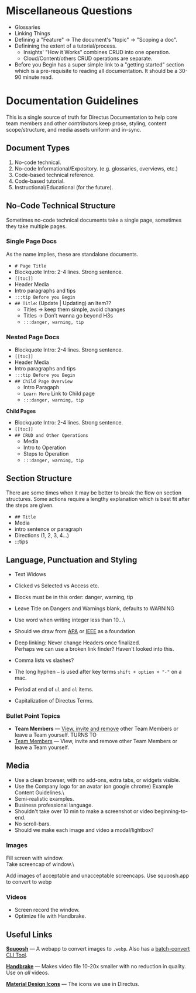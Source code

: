 # Miscellaneous Questions

- Glossaries
- Linking Things
- Defining a "Feature" -> The document's "topic" -> "Scoping a doc".
- Definining the extent of a tutorial/process.
  - Insights' "How it Works" combines CRUD into one operation.
  - Cloud/Content/others CRUD operations are separate.
- Before you Begin has a super simple link to a "getting started" section which is a pre-requisite to reading all
  documentation. It should be a 30-90 minute read.

# Documentation Guidelines

This is a single source of truth for Directus Documentation to help core team members and other contributors keep prose,
styling, content scope/structure, and media assets uniform and in-sync.

## Document Types

1. No-code technical.
2. No-code Informational/Expository. (e.g. glossaries, overviews, etc.)
3. Code-based technical reference.
4. Code-based tutorial.
5. Instructional/Educational (for the future).

## No-Code Technical Structure

Sometimes no-code technical documents take a single page, sometimes they take multiple pages.

### Single Page Docs

As the name implies, these are standalone documents.

- `# Page Title`
- Blockquote Intro: 2-4 lines. Strong sentence.
- `[[toc]]`
- Header Media
- Intro paragraphs and tips
- `:::tip Before you Begin`
- `## Title`: (Update | Updating) an Item??
  - Titles -> keep them simple, avoid changes
  - Titles -> Don’t wanna go beyond H3s
  - `:::danger, warning, tip`

### Nested Page Docs

- Blockquote Intro: 2-4 lines. Strong sentence.
- `[[toc]]`
- Header Media
- Intro paragraphs and tips
- `:::tip Before you Begin`
- `## Child Page Overview`
  - Intro Paragaph
  - `Learn More` Link to Child page
  - `:::danger, warning, tip`

**Child Pages**

- Blockquote Intro: 2-4 lines. Strong sentence.
- `[[toc]]`
- `## CRUD and Other Operations`
  - Media
  - Intro to Operation
  - Steps to Operation
  - `:::danger, warning, tip`

## Section Structure

There are some times when it may be better to break the flow on section structures. Some actions require a lengthy
explanation which is best fit after the steps are given.

- `## Title`
- Media
- intro sentence or paragraph
- Directions (1, 2, 3, 4...)
- :::tips

## Language, Punctuation and Styling

- Text Widows
- Clicked vs Selected vs Access etc.
- Blocks must be in this order: danger, warning, tip
- Leave Title on Dangers and Warnings blank, defaults to WARNING
- Use word when writing integer less than 10...\
- Should we draw from
  [APA](https://owl.purdue.edu/owl/research_and_citation/apa_style/apa_formatting_and_style_guide/general_format.html)
  or [IEEE](https://owl.purdue.edu/owl/research_and_citation/ieee_style/ieee_general_format.html) as a foundation

- Deep linking: Never change Headers once finalized.\
  Perhaps we can use a broken link finder? Haven't looked into this.
- Comma lists vs slashes?
- The long hyphen `—` is used after key terms `shift + option + "-"` on a mac.
- Period at end of `ul` and `ol` items.
- Capitalization of Directus Terms.

### Bullet Point Topics

- **Team Members** — [View, invite and remove](/cloud/teams) other Team Members or leave a Team yourself. TURNS TO
- [Team Members](/cloud/teams) — View, invite and remove other Team Members or leave a Team yourself.

## Media

- Use a clean browser, with no add-ons, extra tabs, or widgets visible.
- Use the Company logo for an avatar (on google chrome) Example Content Guidelines.\
- Semi-realistic examples.
- Business professional language.
- Shouldn't take over 10 min to make a screenshot or video beginning-to-end.
- No scroll-bars.
- Should we make each image and video a modal/lightbox?

### Images

Fill screen with window.\
Take screencap of window.\

Add images of acceptable and unacceptable screencaps. Use squoosh.app to convert to webp

### Videos

- Screen record the window.
- Optimize file with Handbrake.

## Useful Links

**[Squoosh](squoosh.app)** — A webapp to convert images to `.webp`. Also has a
[batch-convert CLI Tool](https://github.com/GoogleChromeLabs/squoosh/tree/dev/cli).

**[Handbrake](https://handbrake.fr/)** — Makes video file 10-20x smaller with no reduction in quality. Use on _all_
videos.

**[Material Design Icons](https://fonts.google.com/icons)** — The icons we use in Directus.
